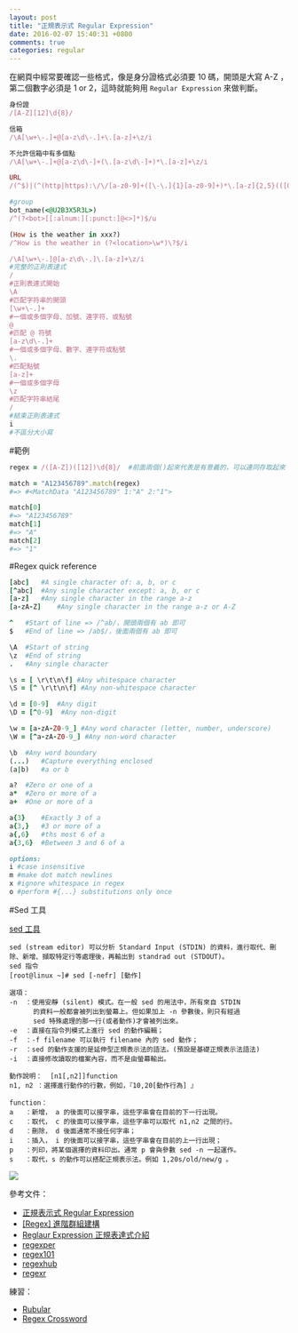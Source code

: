 ```yaml
---
layout: post
title: "正規表示式 Regular Expression"
date: 2016-02-07 15:40:31 +0800
comments: true
categories: regular
---
```


在網頁中經常要確認一些格式，像是身分證格式必須要 10 碼，開頭是大寫 A-Z ，第二個數字必須是 1 or 2，這時就能夠用 `Regular Expression` 來做判斷。

<!-- more -->

```ruby
身份證 
/[A-Z][12]\d{8}/

信箱
/\A[\w+\-.]+@[a-z\d\-.]+\.[a-z]+\z/i

不允許信箱中有多個點
/\A[\w+\-.]+@[a-z\d\-]+(\.[a-z\d\-]+)*\.[a-z]+\z/i

URL
/(^$)|(^(http|https):\/\/[a-z0-9]+([\-\.]{1}[a-z0-9]+)*\.[a-z]{2,5}(([0-9]{1,5})?\/.*)?$)/ix

#group
bot_name(<@U2B3X5R3L>)
/^(?<bot>[[:alnum:][:punct:]@<>]*)$/u 

(How is the weather in xxx?)
/^How is the weather in (?<location>\w*)\?$/i
```

```ruby
/\A[\w+\-.]@[a-z\d\-.]\.[a-z]+\z/i
#完整的正則表達式
/
#正則表達式開始
\A
#匹配字符串的開頭
[\w+\-.]+
#一個或多個字母、加號、連字符、或點號
@
#匹配 @ 符號
[a-z\d\-.]+
#一個或多個字母、數字、連字符或點號
\.
#匹配點號
[a-z]+
#一個或多個字母
\z
#匹配字符串結尾
/
#結束正則表達式
i
#不區分大小寫
```

#範例

```ruby
regex = /([A-Z])([12])\d{8}/  #前面兩個()起來代表是有意義的，可以連同存取起來

match = "A123456789".match(regex)
#=> #<MatchData "A123456789" 1:"A" 2:"1">

match[0]
#=> "A123456789"
match[1]
#=> "A"
match[2]
#=> "1"
```

#Regex quick reference

```ruby
[abc]	#A single character of: a, b, or c
[^abc]	#Any single character except: a, b, or c
[a-z]	#Any single character in the range a-z
[a-zA-Z]	#Any single character in the range a-z or A-Z

^	#Start of line => /^ab/，開頭兩個有 ab 即可
$	#End of line => /ab$/，後面兩個有 ab 即可

\A	#Start of string
\z	#End of string
.	#Any single character

\s = [ \r\t\n\f] #Any whitespace character
\S = [^ \r\t\n\f] #Any non-whitespace character

\d = [0-9]	#Any digit
\D = [^0-9]  #Any non-digit

\w = [a-zA-Z0-9_] #Any word character (letter, number, underscore)
\W = [^a-zA-Z0-9_] #Any non-word character

\b	#Any word boundary
(...)	#Capture everything enclosed
(a|b)	#a or b

a?	#Zero or one of a
a*	#Zero or more of a
a+	#One or more of a

a{3}	#Exactly 3 of a
a{3,}	#3 or more of a
a{,6}	#ths most 6 of a
a{3,6}	#Between 3 and 6 of a

options: 
i #case insensitive 
m #make dot match newlines 
x #ignore whitespace in regex 
o #perform #{...} substitutions only once
```

#Sed 工具

[sed 工具](http://dywang.csie.cyut.edu.tw/dywang/linuxProgram/node36.html)

```
sed (stream editor) 可以分析 Standard Input (STDIN) 的資料，進行取代、刪除、新增、擷取特定行等處理後，再輸出到 standrad out (STDOUT)。
sed 指令
[root@linux ~]# sed [-nefr] [動作]

選項：
-n  ：使用安靜 (silent) 模式。在一般 sed 的用法中，所有來自 STDIN 
      的資料一般都會被列出到螢幕上。但如果加上 -n 參數後，則只有經過
      sed 特殊處理的那一行(或者動作)才會被列出來。
-e  ：直接在指令列模式上進行 sed 的動作編輯；
-f  ：-f filename 可以執行 filename 內的 sed 動作；
-r  ：sed 的動作支援的是延伸型正規表示法的語法。(預設是基礎正規表示法語法)
-i  ：直接修改讀取的檔案內容，而不是由螢幕輸出。

動作說明：  [n1[,n2]]function
n1, n2 ：選擇進行動作的行數，例如，『10,20[動作行為] 』

function：
a   ：新增， a 的後面可以接字串，這些字串會在目前的下一行出現。
c   ：取代， c 的後面可以接字串，這些字串可以取代 n1,n2 之間的行。
d   ：刪除， d 後面通常不接任何字串；
i   ：插入， i 的後面可以接字串，這些字串會在目前的上一行出現；
p   ：列印，將某個選擇的資料印出。通常 p 會與參數 sed -n 一起運作。
s   ：取代，s 的動作可以搭配正規表示法。例如 1,20s/old/new/g 。
```

![](http://3.bp.blogspot.com/-zDqcT6NKc64/T1A15_0JioI/AAAAAAAAALg/n4rdlJksXFQ/s1600/regular-expressions-cheat-sheet-v2.png)

參考文件：  

* [正規表示式 Regular Expression](https://atedev.wordpress.com/2007/11/23/%E6%AD%A3%E8%A6%8F%E8%A1%A8%E7%A4%BA%E5%BC%8F-regular-expression/)
* [[Regex] 進階群組建構](https://dotblogs.com.tw/johnny/2010/03/02/13855)
* [Reglaur Expression 正規表達式介紹](https://www.latech.tw/2012/03/reglaur-expression.html)
* [regexper](https://regexper.com/)
* [regex101](https://regex101.com/)
* [regexhub](https://projects.lukehaas.me/regexhub/)
* [regexr](http://regexr.com/)

練習：  

* [Rubular](http://rubular.com/)  
* [Regex Cross­word](https://regexcrossword.com/)
